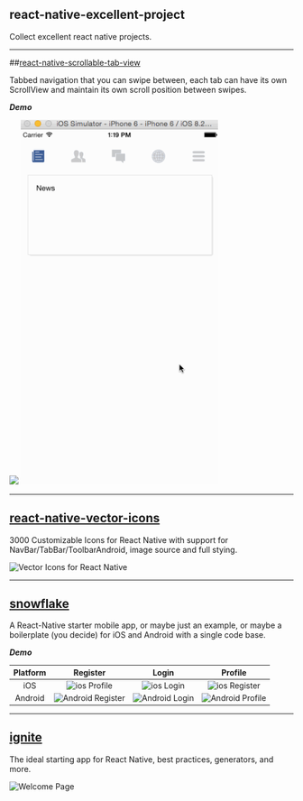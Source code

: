 ## react-native-excellent-project
Collect excellent react native projects.

----------
##[react-native-scrollable-tab-view](https://github.com/skv-headless/react-native-scrollable-tab-view)

Tabbed navigation that you can swipe between, each tab can have its own ScrollView and maintain its own scroll position between swipes.

***Demo***

<a href="https://raw.githubusercontent.com/brentvatne/react-native-scrollable-tab-view/master/demo_images/demo.gif"><img src="https://raw.githubusercontent.com/brentvatne/react-native-scrollable-tab-view/master/demo_images/demo.gif" width="350"></a>
<a href="https://raw.githubusercontent.com/brentvatne/react-native-scrollable-tab-view/master/demo_images/demo-fb.gif"><img src="https://raw.githubusercontent.com/brentvatne/react-native-scrollable-tab-view/master/demo_images/demo-fb.gif" width="350"></a>

----------

## [react-native-vector-icons](https://github.com/oblador/react-native-vector-icons)
3000 Customizable Icons for React Native with support for NavBar/TabBar/ToolbarAndroid, image source and full stying.

![Vector Icons for React Native](https://cloud.githubusercontent.com/assets/378279/12009887/33f4ae1c-ac8d-11e5-8666-7a87458753ee.png)

----------

## [snowflake](https://github.com/bartonhammond/snowflake)

A React-Native starter mobile app, or maybe just an example, or maybe a boilerplate (you decide) for iOS and Android with a single code base.

***Demo***

| Platform| Register     | Login | Profile   |
| :------:| :-------: | :----: | :---: |
| iOS|  ![ios Profile](https://cloud.githubusercontent.com/assets/1282364/11598478/b2b1b5e6-9a87-11e5-8be9-37cbfa478a71.gif)  | ![ios Login](https://cloud.githubusercontent.com/assets/1282364/11598580/6d360f02-9a88-11e5-836b-4171f789a41d.gif)| ![ios Register](https://cloud.githubusercontent.com/assets/1282364/11598582/6d392750-9a88-11e5-9839-05127dfba96b.gif)  |
| Android |![Android Register](https://cloud.githubusercontent.com/assets/1282364/11598579/6d3487b8-9a88-11e5-9e95-260283a6951e.gif)    | ![Android Login](https://cloud.githubusercontent.com/assets/1282364/11598577/6d2f140e-9a88-11e5-8cd4-1ba8c9cbc603.gif)   |  ![Android Profile](https://cloud.githubusercontent.com/assets/1282364/11598578/6d314ee0-9a88-11e5-9a6c-512a313535ee.gif) |

----------

## [ignite](https://github.com/infinitered/ignite)

The ideal starting app for React Native, best practices, generators, and more. 

![Welcome Page](https://github.com/infinitered/ignite/blob/master/_art/screens.gif)


